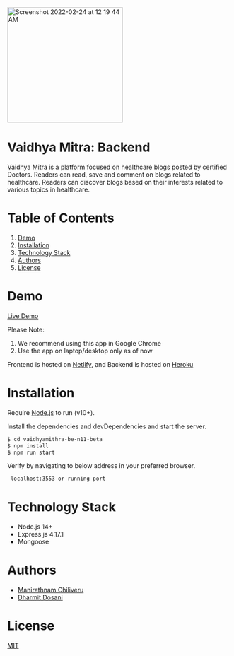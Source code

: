 <img width="261" alt="Screenshot 2022-02-24 at 12 19 44 AM" src="https://user-images.githubusercontent.com/25800571/155387200-0d6489fb-4035-4cc4-9f8d-2eef34953aad.png">

# Vaidhya Mitra: Backend

Vaidhya Mitra is a platform focused on healthcare blogs posted by certified Doctors. Readers can read, save and comment on blogs related to healthcare. Readers can discover blogs based on their interests related to various topics in healthcare.

# Table of Contents

1. [Demo](#demo)
2. [Installation](#installation)
3. [Technology Stack](#technology-stack)
4. [Authors](#authors)
5. [License](#license)

# Demo

[Live Demo](https://vaidhyamitra.netlify.app/)

Please Note:

1. We recommend using this app in Google Chrome
2. Use the app on laptop/desktop only as of now

Frontend is hosted on [Netlify](https://netlify.com/), and Backend is hosted on [Heroku](https://www.heroku.com/)

# Installation

Require [Node.js](https://nodejs.org/en/) to run (v10+).

Install the dependencies and devDependencies and start the server.

```bash
$ cd vaidhyamithra-be-n11-beta
$ npm install
$ npm run start
```

Verify by navigating to below address in your preferred browser.
```bash
 localhost:3553 or running port 
```

# Technology Stack

- Node.js 14+
- Express js 4.17.1
- Mongoose

# Authors

- [Manirathnam Chiliveru](https://github.com/Mchiliveru)
- [Dharmit Dosani](https://github.com/dharmitdosani)

# License

[MIT](https://opensource.org/licenses/MIT)
